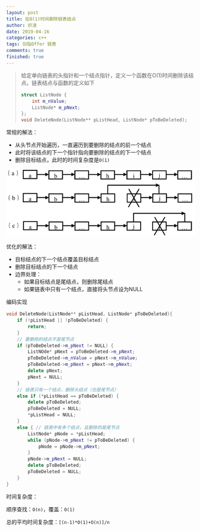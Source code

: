 ```yaml
---
layout: post
title: 在O(1)时间删除链表结点
author: 炽凌
date: 2019-04-16
categories: c++
tags: 剑指Offer 链表
comments: true
finished: true
---
```


> 给定单向链表的头指针和一个结点指针，定义一个函数在O(1)时间删除该结点。链表结点与函数的定义如下
>
> ```cpp
> struct ListNode {
>     int m_nValue;
>     ListNode* m_pNext;
> };
> void DeleteNode(ListNode** pListHead, ListNode* pToBeDeleted);
> ```



常规的解法：

- 从头节点开始遍历，一直遍历到要删除的结点的前一个结点
- 此时将该结点的下一个指针指向要删除的结点的下一个结点
- 删除目标结点，此时的时间复杂度是`O(1)`

![](../img/3hTvBYBv97mOsB.jpg)

优化的解法：

- 目标结点的下一个结点覆盖目标结点
- 删除目标结点的下一个结点
- 边界处理：
  - 如果目标结点是尾结点，则删除尾结点
  - 如果链表中只有一个结点，直接将头节点设为NULL

编码实现

```cpp
void DeleteNode(ListNode** pListHead, ListNode* pToBeDeleted){
    if (!pListHead || !pToBeDeleted) {
        return;
    }
    // 要删除的结点不是尾节点
    if (pToBeDeleted->m_pNext != NULL) {
        ListNOde* pNext = pToBeDeleted->m_pNext;
        pToBeDeleted->m_nValue = pNext->m_nValue;
        pToBeDeleted->m_pNext = pNext->m_pNext;
        delete pNext;
        pNext = NULL;
    }
    // 链表只有一个结点，删除头结点（也是尾节点）
    else if (*pListHead == pToBeDeleted) {
        delete pToBeDeleted;
        pToBeDeleted = NULL;
        *pListHead = NULL;
    }
    else { // 链表中有多个结点，且删除的是尾节点
        ListNode* pNode = *pListHead;
        while (pNode->m_pNext != pToBeDeleted) {
            pNode = pNode->m_pNext;
        }
        pNode->m_pNext = NULL;
        delete pToBeDeleted;
        pToBeDeleted = NULL;
    }
}
```

时间复杂度：

顺序查找：`O(n)`，覆盖：`O(1)`

总的平均时间复杂度：`[(n-1)*O(1)+O(n)]/n`